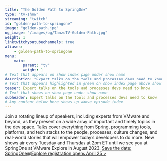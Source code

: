 ```yaml
---
title: "The Golden Path to SpringOne"
type: "tv-show"
streaming: "twitch"
id: "golden-path-to-springone"
image: "golden-path.jpg"
og_image: "/images/og/TanzuTV-Golden-Path.jpg"
weight: 1
linktwitchyoutubechannels: true
aliases: 
    - golden-path-to-springone
menu:
    main:
        parent: "tv"
        weight: 1
# Text that appears on show index page under show name
description: "Expert talks on the tools and processes devs need to know.&nbsp; [Save the date: SpringOne@Explore registration opens April 25 >](https://springone.io?utm_source=golden-path)"
# Text that appears highlighted in green on show index page above show name
teaser: Expert talks on the tools and processes devs need to know
# Text that shows on show page under show name
subheader: Expert talks on the tools and processes devs need to know
# Any content below here shows up above episode index
---
```


Join a rotating lineup of speakers, including experts from VMware and beyond, as they present on a wide array of important and timely topics in the dev space. Talks cover everything from Spring, programming tools, platforms, and tech stacks to the people, processes, culture changes, and real-world stories that will empower today’s developers to do more. New shows air every Tuesday and Thursday at 2pm ET until we see you at SpringOne at VMware Explore in August 2023.  [Save the date: SpringOne@Explore registration opens April 25 >](https://springone.io?utm_source=golden-path)